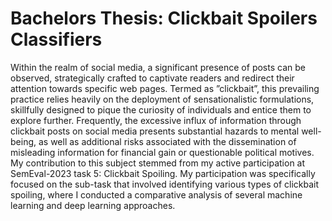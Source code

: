# Bachelors Thesis: Clickbait Spoilers Classifiers

Within the realm of social media, a significant presence of posts can be observed, strategically crafted to captivate readers and redirect their attention towards specific web pages.
Termed as ”clickbait”, this prevailing practice relies heavily on the deployment of sensationalistic formulations, skillfully designed to pique the curiosity of individuals and entice
them to explore further. Frequently, the excessive influx of information through clickbait posts on social media presents substantial hazards to mental well-being, as well as
additional risks associated with the dissemination of misleading information for financial
gain or questionable political motives. My contribution to this subject stemmed from my
active participation at SemEval-2023 task 5: Clickbait Spoiling. My participation was
specifically focused on the sub-task that involved identifying various types of clickbait
spoiling, where I conducted a comparative analysis of several machine learning and deep
learning approaches.
